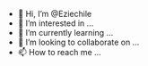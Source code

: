 - 👋 Hi, I’m @Eziechile
- 👀 I’m interested in ...
- 🌱 I’m currently learning ...
- 💞️ I’m looking to collaborate on ...
- 📫 How to reach me ...

<!---
Eziechile/Eziechile is a ✨ special ✨ repository because its `README.md` (this file) appears on your GitHub profile.
You can click the Preview link to take a look at your changes.
--->
